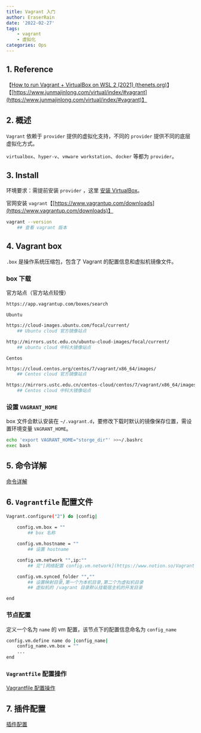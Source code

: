 ```yaml
---
title: Vagrant 入门
author: EraserRain
date: '2022-02-27'
tags: 
    - vagrant
    - 虚拟化
categories: Ops
---
```


## 1. Reference

【[How to run Vagrant + VirtualBox on WSL 2 (2021) (thenets.org)](https://blog.thenets.org/how-to-run-vagrant-on-wsl-2/)】
【[https://www.junmajinlong.com/virtual/index/#vagrant](https://www.junmajinlong.com/virtual/index/#vagrant)】

## 2. 概述

`Vagrant` 依赖于 `provider` 提供的虚拟化支持，不同的 `provider` 提供不同的底层虚拟化方式。

`virtualbox`、`hyper-v`、`vmware workstation`、`docker` 等都为 `provider`。

## 3. Install

环境要求：需提前安装 `provider` ，这里 [安装 VirtualBox](https://www.notion.so/VirtualBox-ff9e57ec67ec48e886949052743c2a55)。

官网安装 `vagrant`【[https://www.vagrantup.com/downloads](https://www.vagrantup.com/downloads)】

```bash
vagrant --version
	## 查看 vagrant 版本
```

## 4. Vagrant box

`.box` 是操作系统压缩包，包含了 Vagrant 的配置信息和虚拟机镜像文件。

### box 下载

官方站点（官方站点较慢）

```bash
https://app.vagrantup.com/boxes/search
```

`Ubuntu` 

```bash
https://cloud-images.ubuntu.com/focal/current/
	## Ubuntu cloud 官方镜像站点

http://mirrors.ustc.edu.cn/ubuntu-cloud-images/focal/current/
	## ubuntu cloud 中科大镜像站点
```

`Centos`

```bash
https://cloud.centos.org/centos/7/vagrant/x86_64/images/
	## Centos cloud 官方镜像站点

https://mirrors.ustc.edu.cn/centos-cloud/centos/7/vagrant/x86_64/images/
	## Centos cloud 中科大镜像站点
```

### 设置 `VAGRANT_HOME`

box 文件会默认安装在 `~/.vagrant.d`，要修改下载时默认的镜像保存位置，需设置环境变量 `VAGRANT_HOME`。

```bash
echo 'export VAGRANT_HOME="storge_dir"' >>~/.bashrc
exec bash
```

## 5. 命令详解

[命令详解](https://www.notion.so/03fd271c397047068efccd06008e3657)

## 6. `Vagrantfile` 配置文件

```bash
Vagrant.configure("2") do |config|
  
	config.vm.box = ""
		## box 名称

	config.vm.hostname = ""
		## 设置 hostname

	config.vm.network "",ip:""
		## 见"[网络配置 config.vm.network](https://www.notion.so/Vagrant-d477bdf5df2f4c648d521268153ae2ba)"

	config.vm.synced_folder "",""
		## 设置映射目录,第一个为本机目录,第二个为虚拟机目录
		## 虚拟机的 /vagrant 目录默认挂载宿主机的开发目录

end
```

### 节点配置

定义一个名为 `name` 的 vm 配置，该节点下的配置信息命名为 `config_name`

```bash
config.vm.define name do |config_name|
	config_name.vm.box = ""
	...
end
```

### `Vagrantfile` 配置操作

[Vagrantfile 配置操作](https://www.notion.so/63706f924ceb46768c2170a3a73e382e)

## 7. 插件配置

[插件配置](https://www.notion.so/eab67d70911d4678bee48ba2d5f5592e)